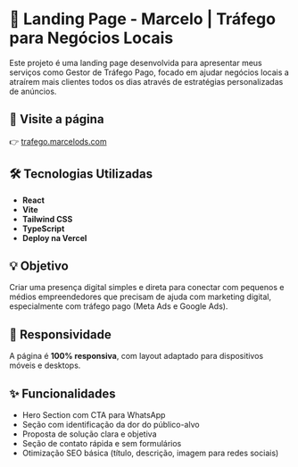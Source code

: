 # 🚀 Landing Page - Marcelo | Tráfego para Negócios Locais

Este projeto é uma landing page desenvolvida para apresentar meus serviços como Gestor de Tráfego Pago, focado em ajudar negócios locais a atraírem mais clientes todos os dias através de estratégias personalizadas de anúncios.

## 📸 Visite a página

👉 [trafego.marcelods.com](https://trafego.marcelods.com/)

## 🛠️ Tecnologias Utilizadas

- **React**
- **Vite**
- **Tailwind CSS**
- **TypeScript**
- **Deploy na Vercel**

## 💡 Objetivo

Criar uma presença digital simples e direta para conectar com pequenos e médios empreendedores que precisam de ajuda com marketing digital, especialmente com tráfego pago (Meta Ads e Google Ads).

## 📱 Responsividade

A página é **100% responsiva**, com layout adaptado para dispositivos móveis e desktops.

## ✨ Funcionalidades

- Hero Section com CTA para WhatsApp
- Seção com identificação da dor do público-alvo
- Proposta de solução clara e objetiva
- Seção de contato rápida e sem formulários
- Otimização SEO básica (título, descrição, imagem para redes sociais)
